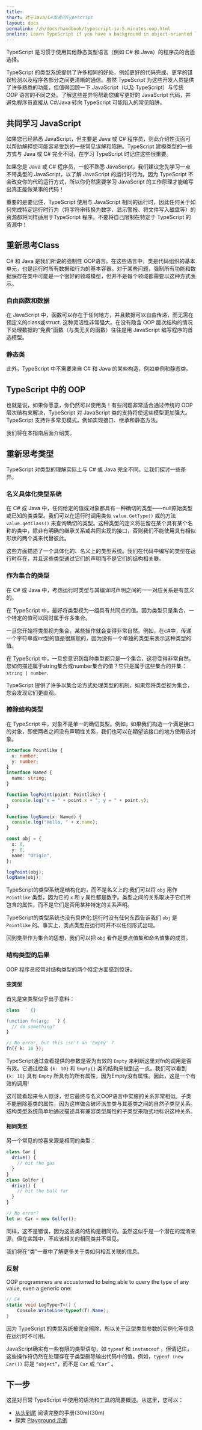 ```yaml
---
title: 
short: 对于Java/C#发者的Typescript
layout: docs
permalink: /zh/docs/handbook/typescript-in-5-minutes-oop.html
oneline: Learn TypeScript if you have a background in object-oriented languages
---
```


TypeScript 是习惯于使用其他静态类型语言（例如 C# 和 Java）的程序员的合适选择。

TypeScript 的类型系统提供了许多相同的好处，例如更好的代码完成、更早的错误检测以及程序各部分之间更清晰的通信。虽然 TypeScript 为这些开发人员提供了许多熟悉的功能，但值得回顾一下 JavaScript（以及 TypeScript）与传统 OOP 语言的不同之处。了解这些差异将帮助您编写更好的 JavaScript 代码，并避免程序员直接从 C#/Java 转向 TypeScript 可能陷入的常见陷阱。

## 共同学习 JavaScript

如果您已经熟悉 JavaScript，但主要是 Java 或 C# 程序员，则此介绍性页面可以帮助解释您可能容易受到的一些常见误解和陷阱。TypeScript 建模类型的一些方式与 Java 或 C# 完全不同，在学习 TypeScript 时记住这些很重要。

如果您是 Java 或 C# 程序员，一般不熟悉 JavaScript，我们建议您先学习一点不带类型的 JavaScript，以了解 JavaScript 的运行时行为。因为 TypeScript 不会改变你的代码运行方式，所以你仍然需要学习 JavaScript 的工作原理才能编写出真正能做某事的代码！

重要的是要记住，TypeScript 使用与 JavaScript 相同的运行时，因此任何关于如何完成特定运行时行为（将字符串转换为数字、显示警报、将文件写入磁盘等）的资源都将同样适用于TypeScript 程序。不要将自己限制在特定于 TypeScript 的资源中！

## 重新思考Class

C# 和 Java 是我们所说的强制性 OOP语言。在这些语言中，类是代码组织的基本单元，也是运行时所有数据和行为的基本容器。对于某些问题，强制所有功能和数据保存在类中可能是一个很好的领域模型，但并不是每个领域都需要以这种方式表示。

### 自由函数和数据

在 JavaScript 中，函数可以存在于任何地方，并且数据可以自由传递，而无需在预定义的class或struct. 这种灵活性非常强大。在没有隐含 OOP 层次结构的情况下处理数据的“免费”函数（与类无关的函数）往往是用 JavaScript 编写程序的首选模型。

### 静态类

此外，TypeScript 中不需要来自 C# 和 Java 的某些构造，例如单例和静态类。

## TypeScript 中的 OOP

也就是说，如果你愿意，你仍然可以使用类！有些问题非常适合通过传统的 OOP 层次结构来解决，TypeScript 对 JavaScript 类的支持将使这些模型更加强大。TypeScript 支持许多常见模式，例如实现接口、继承和静态方法。

我们将在本指南后面介绍类。

## 重新思考类型

TypeScript 对类型的理解实际上与 C# 或 Java 完全不同。让我们探讨一些差异。

### 名义具体化类型系统

在 C# 或 Java 中，任何给定的值或对象都具有一种确切的类型——null原始类型或已知的类类型。我们可以在运行时调用类似 `value.GetType()` 或的方法 `value.getClass()` 来查询确切的类型。这种类型的定义将驻留在某个具有某个名称的类中，除非有明确的继承关系或共同实现的接口，否则我们不能使用具有相似形状的两个类来代替彼此。

这些方面描述了一个具体化的、名义上的类型系统。我们在代码中编写的类型在运行时存在，并且这些类型通过它们的声明而不是它们的结构相关联。

### 作为集合的类型

在 C# 或 Java 中，考虑运行时类型与其编译时声明之间的一一对应关系是有意义的。

在 TypeScript 中，最好将类型视为一组具有共同点的值。因为类型只是集合，一个特定的值可以同时属于许多集合。

一旦您开始将类型视为集合，某些操作就会变得非常自然。例如，在c#中，传递一个字符串或int型的值是很尴尬的，因为没有一个单独的类型来表示这种类型的值。

在 TypeScript 中，一旦您意识到每种类型都只是一个集合，这将变得非常自然。您如何描述属于string集合或number集合的值？它只是属于这些集合的并集：`string | number`.

TypeScript 提供了许多以集合论方式处理类型的机制，如果您将类型视为集合，您会发现它们更直观。

### 擦除结构类型

在 TypeScript 中，对象不是单一的确切类型。例如，如果我们构造一个满足接口的对象，即使两者之间没有声明性关系，我们也可以在期望该接口的地方使用该对象。

```ts twoslash
interface Pointlike {
  x: number;
  y: number;
}
interface Named {
  name: string;
}

function logPoint(point: Pointlike) {
  console.log("x = " + point.x + ", y = " + point.y);
}

function logName(x: Named) {
  console.log("Hello, " + x.name);
}

const obj = {
  x: 0,
  y: 0,
  name: "Origin",
};

logPoint(obj);
logName(obj);
```

TypeScript的类型系统是结构化的，而不是名义上的:我们可以将 `obj` 用作 `Pointlike` 类型，因为它的 `x` 和 `y` 属性都是数字。类型之间的关系取决于它们所包含的属性，而不是它们是否用某种特定的关系声明。

TypeScript的类型系统也没有具体化:运行时没有任何东西告诉我们 `obj` 是 `Pointlike` 的。事实上，类点类型在运行时并不以任何形式出现。

回到类型作为集合的思想，我们可以把 `obj` 看作是类点值集和命名值集的成员。

### 结构类型的后果

OOP 程序员经常对结构类型的两个特定方面感到惊讶。

#### 空类型

首先是空类型似乎出乎意料：

```ts twoslash
class  ` {}

function fn(arg:  `) {
  // do something?
}

// No error, but this isn't an 'Empty' ?
fn({ k: 10 });
```


TypeScript通过查看提供的参数是否为有效的 `Empty` 来判断这里对fn的调用是否有效。它通过检查 `{k: 10}` 和 `Empty{}` 类的结构来做到这一点。我们可以看到 `{k: 10}` 具有 `Empty` 所具有的所有属性，因为Empty没有属性。因此，这是一个有效的调用!

这可能看起来令人惊讶，但它最终与名义OOP语言中实施的关系非常相似。子类不能删除基类的属性，因为这样做会破坏派生类与其基类之间的自然子类型关系。结构类型系统简单地通过描述具有兼容类型属性的子类型来隐式地标识这种关系。

#### 相同类型

另一个常见的惊喜来源是相同的类型：

```ts
class Car {
  drive() {
    // hit the gas
  }
}
class Golfer {
  drive() {
    // hit the ball far
  }
}

// No error?
let w: Car = new Golfer();
```

同样，这不是错误，因为这些类的结构是相同的。虽然这似乎是一个潜在的混淆来源，但在实践中，不应该相关的相同类并不常见。

我们将在“类”一章中了解更多关于类如何相互关联的信息。

### 反射

OOP programmers are accustomed to being able to query the type of any value, even a generic one:

```csharp
// C#
static void LogType<T>() {
    Console.WriteLine(typeof(T).Name);
}
```

因为 TypeScript 的类型系统被完全擦除，所以关于泛型类型参数的实例化等信息在运行时不可用。

JavaScript确实有一些有限的类型语句，如 `typeof` 和 `instanceof` ，但请记住，这些操作符仍然在处理存在于类型删除输出代码中的值。例如，`typeof (new Car())` 将是 `“object”`，而不是 `Car` 或 `“Car”` 。

## 下一步

这是对日常 TypeScript 中使用的语法和工具的简要概述。从这里，您可以：

- [从头到尾](/zh/docs/handbook/intro.html) 阅读完整的手册(30m)(30m)
- 探索 [Playground 示例](/play#show-examples)

